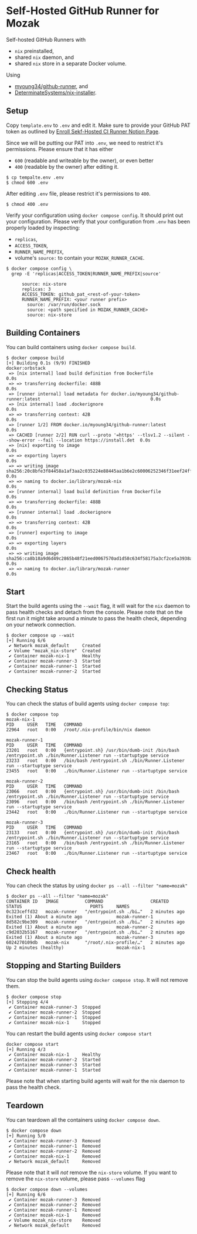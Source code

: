 # Self-Hosted GitHub Runner for Mozak

Self-hosted GitHub Runners with
- `nix` preinstalled,
- shared `nix` daemon, and
- shared `nix` store in a separate Docker volume.

Using
- [myoung34/github-runner](https://github.com/myoung34/docker-github-actions-runner?tab=readme-ov-file), and
- [DeterminateSystems/nix-installer](https://github.com/DeterminateSystems/nix-installer).

## Setup

Copy `template.env` to `.env` and edit it.  Make sure to provide your
GitHub PAT token as outlined by [Enroll Sekf-Hosted CI Runner Notion
Page](https://www.notion.so/0xmozak/Enroll-Self-Hosted-CI-Runner-af6ddd3897594970b6ec4106ebde228f?pvs=4).

Since we will be putting our PAT into `.env`, we need to restrict it's
permissions.  Please ensure that it has either

- `600` (readable and writeable by the owner), or even better
- `400` (readable by the owner) after editing it.

```shell
$ cp tempalte.env .env
$ chmod 600 .env
```

After editing `.env` file, please restrict it's permissions to `400`.

```shell
$ chmod 400 .env
```

Verify your configuration using `docker compose config`.  It should
print out your configuration.  Please verify that your configuration
from `.env` has been properly loaded by inspecting:

- `replicas`,
- `ACCESS_TOKEN`,
- `RUNNER_NAME_PREFIX`,
- volume's `source:` to contain your `MOZAK_RUNNER_CACHE`.

```shell
$ docker compose config \
  grep -E 'replicas|ACCESS_TOKEN|RUNNER_NAME_PREFIX|source'

      source: nix-store
      replicas: 3
      ACCESS_TOKEN: github_pat_<rest-of-your-token>
      RUNNER_NAME_PREFIX: <your runner prefix>
        source: /var/run/docker.sock
        source: <path specified in MOZAK_RUNNER_CACHE>
        source: nix-store
```

## Building Containers

You can build containers using `docker compose build`.

```shell
$ docker compose build
[+] Building 0.1s (9/9) FINISHED                                                                              docker:orbstack
 => [nix internal] load build definition from Dockerfile                                                                 0.0s
 => => transferring dockerfile: 488B                                                                                     0.0s
 => [runner internal] load metadata for docker.io/myoung34/github-runner:latest                                          0.0s
 => [nix internal] load .dockerignore                                                                                    0.0s
 => => transferring context: 42B                                                                                         0.0s
 => [runner 1/2] FROM docker.io/myoung34/github-runner:latest                                                            0.0s
 => CACHED [runner 2/2] RUN curl --proto '=https' --tlsv1.2 --silent --show-error --fail --location https://install.det  0.0s
 => [nix] exporting to image                                                                                             0.0s
 => => exporting layers                                                                                                  0.0s
 => => writing image sha256:20c8bfe3f84458a1af3aa2c035224e88445aa1b6e2c60006252346f31eef24ff                             0.0s
 => => naming to docker.io/library/mozak-nix                                                                             0.0s
 => [runner internal] load build definition from Dockerfile                                                              0.0s
 => => transferring dockerfile: 488B                                                                                     0.0s
 => [runner internal] load .dockerignore                                                                                 0.0s
 => => transferring context: 42B                                                                                         0.0s
 => [runner] exporting to image                                                                                          0.0s
 => => exporting layers                                                                                                  0.0s
 => => writing image sha256:ca8b18a9d6d49c2865b48f21eed0067570ad1d58c634f58175a3cf2ce5a3938a                             0.0s
 => => naming to docker.io/library/mozak-runner                                                                          0.0s
```

## Start

Start the build agents using the `--wait` flag, it will wait for the
`nix` daemon to pass health checks and detach from the console.
Please note that on the first run it might take around a minute to
pass the health check, depending on your network connection.

```shell
$ docker compose up --wait
[+] Running 6/6
 ✔ Network mozak_default     Created
 ✔ Volume "mozak_nix-store"  Created
 ✔ Container mozak-nix-1     Healthy
 ✔ Container mozak-runner-3  Started
 ✔ Container mozak-runner-1  Started
 ✔ Container mozak-runner-2  Started
```

## Checking Status

You can check the status of build agents using `docker compose top`:

```shell
$ docker compose top
mozak-nix-1
PID     USER   TIME   COMMAND
22964   root   0:00   /root/.nix-profile/bin/nix daemon

mozak-runner-1
PID     USER   TIME   COMMAND
23201   root   0:00   {entrypoint.sh} /usr/bin/dumb-init /bin/bash /entrypoint.sh ./bin/Runner.Listener run --startuptype service
23233   root   0:00   /bin/bash /entrypoint.sh ./bin/Runner.Listener run --startuptype service
23455   root   0:00   ./bin/Runner.Listener run --startuptype service

mozak-runner-2
PID     USER   TIME   COMMAND
23066   root   0:00   {entrypoint.sh} /usr/bin/dumb-init /bin/bash /entrypoint.sh ./bin/Runner.Listener run --startuptype service
23096   root   0:00   /bin/bash /entrypoint.sh ./bin/Runner.Listener run --startuptype service
23442   root   0:00   ./bin/Runner.Listener run --startuptype service

mozak-runner-3
PID     USER   TIME   COMMAND
23133   root   0:00   {entrypoint.sh} /usr/bin/dumb-init /bin/bash /entrypoint.sh ./bin/Runner.Listener run --startuptype service
23165   root   0:00   /bin/bash /entrypoint.sh ./bin/Runner.Listener run --startuptype service
23467   root   0:00   ./bin/Runner.Listener run --startuptype service
```

## Check health

You can check the status by using `docker ps --all --filter "name=mozak"`

```shell
$ docker ps --all --filter "name=mozak"
CONTAINER ID   IMAGE          COMMAND                  CREATED         STATUS                          PORTS     NAMES
0c323ceffd32   mozak-runner   "/entrypoint.sh ./bi…"   2 minutes ago   Exited (1) About a minute ago             mozak-runner-1
8d582c9be309   mozak-runner   "/entrypoint.sh ./bi…"   2 minutes ago   Exited (1) About a minute ago             mozak-runner-2
c9d2032b5167   mozak-runner   "/entrypoint.sh ./bi…"   2 minutes ago   Exited (1) About a minute ago             mozak-runner-3
6024270109db   mozak-nix      "/root/.nix-profile/…"   2 minutes ago   Up 2 minutes (healthy)                    mozak-nix-1
```

## Stopping and Starting Builders

You can stop the build agents using `docker compose stop`.  It will
not remove them.

```shell
$ docker compose stop
[+] Stopping 4/4
 ✔ Container mozak-runner-3  Stopped
 ✔ Container mozak-runner-2  Stopped
 ✔ Container mozak-runner-1  Stopped
 ✔ Container mozak-nix-1     Stopped
```

You can restart the build agents using `docker compose start`

```shell
docker compose start
[+] Running 4/3
 ✔ Container mozak-nix-1     Healthy
 ✔ Container mozak-runner-2  Started
 ✔ Container mozak-runner-3  Started
 ✔ Container mozak-runner-1  Started
```

Please note that when starting build agents will wait for the nix
daemon to pass the health check.

## Teardown

You can teardown all the containers using `docker compose down`.

```shell
$ docker compose down
[+] Running 5/0
 ✔ Container mozak-runner-3  Removed
 ✔ Container mozak-runner-1  Removed
 ✔ Container mozak-runner-2  Removed
 ✔ Container mozak-nix-1     Removed
 ✔ Network mozak_default     Removed
```

Please note that it will _not_ remove the `nix-store` volume.  If you
want to remove the `nix-store` volume, please pass `--volumes` flag

```shell
$ docker compose down --volumes
[+] Running 6/6
 ✔ Container mozak-runner-3  Removed
 ✔ Container mozak-runner-2  Removed
 ✔ Container mozak-runner-1  Removed
 ✔ Container mozak-nix-1     Removed
 ✔ Volume mozak_nix-store    Removed
 ✔ Network mozak_default     Removed
```

